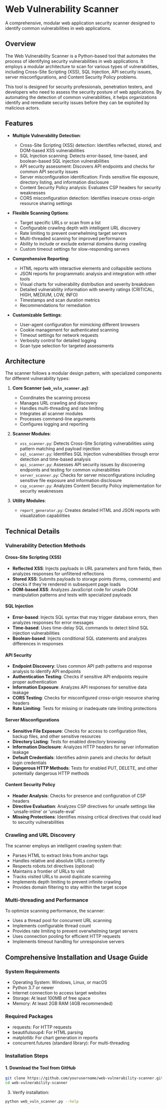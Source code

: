 # Web Vulnerability Scanner

A comprehensive, modular web application security scanner designed to identify common vulnerabilities in web applications.

## Overview

The Web Vulnerability Scanner is a Python-based tool that automates the process of identifying security vulnerabilities in web applications. It employs a modular architecture to scan for various types of vulnerabilities, including Cross-Site Scripting (XSS), SQL Injection, API security issues, server misconfigurations, and Content Security Policy problems.

This tool is designed for security professionals, penetration testers, and developers who need to assess the security posture of web applications. By automating the detection of common vulnerabilities, it helps organizations identify and remediate security issues before they can be exploited by malicious actors.

## Features

- **Multiple Vulnerability Detection**:
  - Cross-Site Scripting (XSS) detection: Identifies reflected, stored, and DOM-based XSS vulnerabilities
  - SQL Injection scanning: Detects error-based, time-based, and boolean-based SQL injection vulnerabilities
  - API security assessment: Discovers API endpoints and checks for common API security issues
  - Server misconfiguration identification: Finds sensitive file exposure, directory listing, and information disclosure
  - Content Security Policy analysis: Evaluates CSP headers for security weaknesses
  - CORS misconfiguration detection: Identifies insecure cross-origin resource sharing settings

- **Flexible Scanning Options**:
  - Target specific URLs or scan from a list
  - Configurable crawling depth with intelligent URL discovery
  - Rate limiting to prevent overwhelming target servers
  - Multi-threaded scanning for improved performance
  - Ability to include or exclude external domains during crawling
  - Custom timeout settings for slow-responding servers

- **Comprehensive Reporting**:
  - HTML reports with interactive elements and collapsible sections
  - JSON reports for programmatic analysis and integration with other tools
  - Visual charts for vulnerability distribution and severity breakdown
  - Detailed vulnerability information with severity ratings (CRITICAL, HIGH, MEDIUM, LOW, INFO)
  - Timestamps and scan duration metrics
  - Recommendations for remediation

- **Customizable Settings**:
  - User-agent configuration for mimicking different browsers
  - Cookie management for authenticated scanning
  - Timeout settings for network requests
  - Verbosity control for detailed logging
  - Scan type selection for targeted assessments

## Architecture

The scanner follows a modular design pattern, with specialized components for different vulnerability types:

1. **Core Scanner (`web_vuln_scanner.py`)**: 
   - Coordinates the scanning process
   - Manages URL crawling and discovery
   - Handles multi-threading and rate limiting
   - Integrates all scanner modules
   - Processes command-line arguments
   - Configures logging and reporting

2. **Scanner Modules**:
   - `xss_scanner.py`: Detects Cross-Site Scripting vulnerabilities using pattern matching and payload injection
   - `sql_scanner.py`: Identifies SQL Injection vulnerabilities through error detection and time-based analysis
   - `api_scanner.py`: Assesses API security issues by discovering endpoints and testing for common vulnerabilities
   - `server_scanner.py`: Checks for server misconfigurations including sensitive file exposure and information disclosure
   - `csp_scanner.py`: Analyzes Content Security Policy implementation for security weaknesses

3. **Utility Modules**:
   - `report_generator.py`: Creates detailed HTML and JSON reports with visualization capabilities

## Technical Details

### Vulnerability Detection Methods

#### Cross-Site Scripting (XSS)
- **Reflected XSS**: Injects payloads in URL parameters and form fields, then analyzes responses for unfiltered reflections
- **Stored XSS**: Submits payloads to storage points (forms, comments) and checks if they're rendered in subsequent page loads
- **DOM-based XSS**: Analyzes JavaScript code for unsafe DOM manipulation patterns and tests with specialized payloads

#### SQL Injection
- **Error-based**: Injects SQL syntax that may trigger database errors, then analyzes responses for error messages
- **Time-based**: Uses time-delay SQL commands to detect blind SQL injection vulnerabilities
- **Boolean-based**: Injects conditional SQL statements and analyzes differences in responses

#### API Security
- **Endpoint Discovery**: Uses common API path patterns and response analysis to identify API endpoints
- **Authentication Testing**: Checks if sensitive API endpoints require proper authentication
- **Information Exposure**: Analyzes API responses for sensitive data leakage
- **CORS Testing**: Checks for misconfigured cross-origin resource sharing headers
- **Rate Limiting**: Tests for missing or inadequate rate limiting protections

#### Server Misconfigurations
- **Sensitive File Exposure**: Checks for access to configuration files, backup files, and other sensitive resources
- **Directory Listing**: Tests for enabled directory browsing
- **Information Disclosure**: Analyzes HTTP headers for server information leakage
- **Default Credentials**: Identifies admin panels and checks for default login credentials
- **Dangerous HTTP Methods**: Tests for enabled PUT, DELETE, and other potentially dangerous HTTP methods

#### Content Security Policy
- **Header Analysis**: Checks for presence and configuration of CSP headers
- **Directive Evaluation**: Analyzes CSP directives for unsafe settings like 'unsafe-inline' or 'unsafe-eval'
- **Missing Protections**: Identifies missing critical directives that could lead to security vulnerabilities

### Crawling and URL Discovery

The scanner employs an intelligent crawling system that:
- Parses HTML to extract links from anchor tags
- Handles relative and absolute URLs correctly
- Respects robots.txt directives (optional)
- Maintains a frontier of URLs to visit
- Tracks visited URLs to avoid duplicate scanning
- Implements depth limiting to prevent infinite crawling
- Provides domain filtering to stay within the target scope

### Multi-threading and Performance

To optimize scanning performance, the scanner:
- Uses a thread pool for concurrent URL scanning
- Implements configurable thread count
- Provides rate limiting to prevent overwhelming target servers
- Uses connection pooling for efficient HTTP requests
- Implements timeout handling for unresponsive servers

## Comprehensive Installation and Usage Guide

### System Requirements

- Operating System: Windows, Linux, or macOS
- Python 3.7 or newer
- Internet connection to access target websites
- Storage: At least 100MB of free space
- Memory: At least 2GB RAM (4GB recommended)

### Required Packages

- requests: For HTTP requests
- beautifulsoup4: For HTML parsing
- matplotlib: For chart generation in reports
- concurrent.futures (standard library): For multi-threading

### Installation Steps

#### 1. Download the Tool from GitHub

```bash
git clone https://github.com/yourusername/web-vulnerability-scanner.git
cd web-vulnerability-scanner
```

3. Verify installation:

```bash
python web_vuln_scanner.py --help
